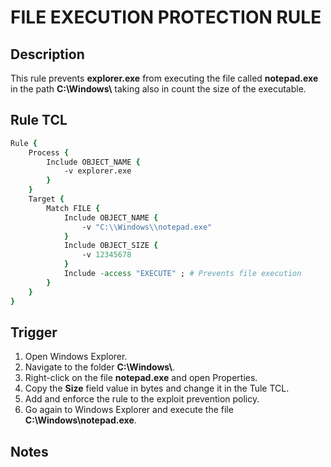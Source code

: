 # FILE EXECUTION PROTECTION RULE

## Description
This rule prevents **explorer.exe** from executing the file called **notepad.exe** in the path **C:\\Windows\\** taking also in count the size of the executable.

## Rule TCL
```tcl
Rule {
    Process {
        Include OBJECT_NAME {
            -v explorer.exe
        }
    }
    Target {
        Match FILE {
            Include OBJECT_NAME {
                -v "C:\\Windows\\notepad.exe"
            }
            Include OBJECT_SIZE {
                -v 12345678
            }
            Include -access "EXECUTE" ; # Prevents file execution
        }
    }
}
```

## Trigger
1. Open Windows Explorer.
2. Navigate to the folder **C:\\Windows\\**.
3. Right-click on the file **notepad.exe** and open Properties.
4. Copy the **Size** field value in bytes and change it in the Tule TCL.
5. Add and enforce the rule to the exploit prevention policy.
6. Go again to Windows Explorer and execute the file **C:\\Windows\\notepad.exe**.

## Notes
